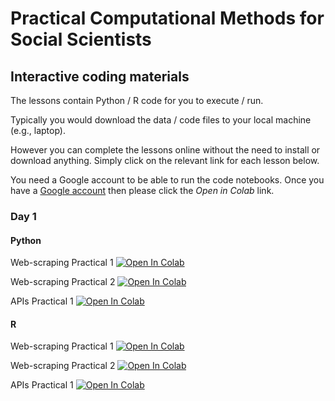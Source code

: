 # Practical Computational Methods for Social Scientists

## Interactive coding materials

The lessons contain Python / R code for you to execute / run.

Typically you would download the data / code files to your local machine (e.g., laptop).

However you can complete the lessons online without the need to install or download anything. Simply click on the relevant link for each lesson below.

You need a Google account to be able to run the code notebooks. Once you have a [Google account](https://support.google.com/accounts/answer/27441?hl=en) then please click the *Open in Colab* link.

### Day 1

#### Python

Web-scraping Practical 1 [![Open In Colab](https://colab.research.google.com/assets/colab-badge.svg)](https://colab.research.google.com/github/SGSSSonline/text-analysis/tree/main/code/day-1/sgsss-web-scraping-practical-1-2025-03-07-Python.ipynb)

Web-scraping Practical 2 [![Open In Colab](https://colab.research.google.com/assets/colab-badge.svg)](https://colab.research.google.com/github/SGSSSonline/text-analysis/tree/main/code/day-1/sgsss-web-scraping-practical-2-2025-03-07-Python.ipynb)

APIs Practical 1 [![Open In Colab](https://colab.research.google.com/assets/colab-badge.svg)](https://colab.research.google.com/github/SGSSSonline/text-analysis/tree/main/code/day-1/sgsss-api-practical-1-2025-03-07-Python.ipynb)

#### R

Web-scraping Practical 1 [![Open In Colab](https://colab.research.google.com/assets/colab-badge.svg)](https://colab.research.google.com/github/SGSSSonline/text-analysis/tree/main/code/day-1/sgsss-web-scraping-practical-1-2025-03-07-R.ipynb)

Web-scraping Practical 2 [![Open In Colab](https://colab.research.google.com/assets/colab-badge.svg)](https://colab.research.google.com/github/SGSSSonline/text-analysis/tree/main/code/day-1/sgsss-web-scraping-practical-2-2025-03-07-R.ipynb)

APIs Practical 1 [![Open In Colab](https://colab.research.google.com/assets/colab-badge.svg)](https://colab.research.google.com/github/SGSSSonline/text-analysis/tree/main/code/day-1/sgsss-api-practical-1-2025-03-07-R.ipynb)
